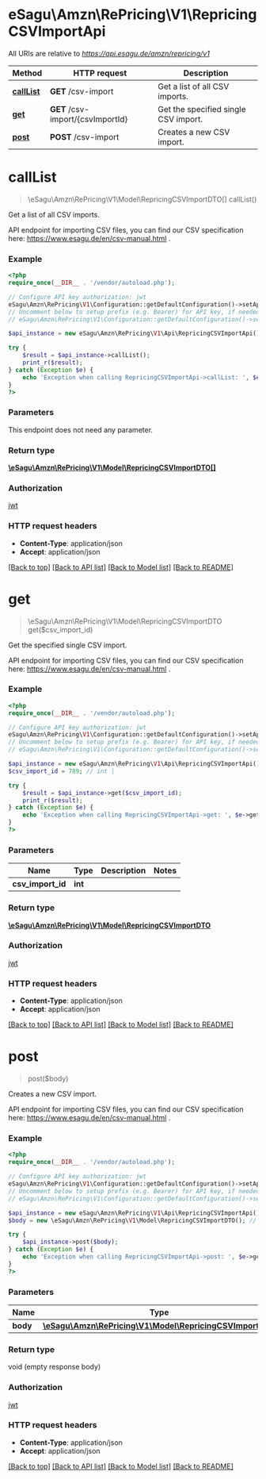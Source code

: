 # eSagu\Amzn\RePricing\V1\RepricingCSVImportApi

All URIs are relative to *https://api.esagu.de/amzn/repricing/v1*

Method | HTTP request | Description
------------- | ------------- | -------------
[**callList**](RepricingCSVImportApi.md#callList) | **GET** /csv-import | Get a list of all CSV imports.
[**get**](RepricingCSVImportApi.md#get) | **GET** /csv-import/{csvImportId} | Get the specified single CSV import.
[**post**](RepricingCSVImportApi.md#post) | **POST** /csv-import | Creates a new CSV import.


# **callList**
> \eSagu\Amzn\RePricing\V1\Model\RepricingCSVImportDTO[] callList()

Get a list of all CSV imports.

API endpoint for importing CSV files, you can find our CSV specification here: https://www.esagu.de/en/csv-manual.html .

### Example
```php
<?php
require_once(__DIR__ . '/vendor/autoload.php');

// Configure API key authorization: jwt
eSagu\Amzn\RePricing\V1\Configuration::getDefaultConfiguration()->setApiKey('Authorization', 'YOUR_API_KEY');
// Uncomment below to setup prefix (e.g. Bearer) for API key, if needed
// eSagu\Amzn\RePricing\V1\Configuration::getDefaultConfiguration()->setApiKeyPrefix('Authorization', 'Bearer');

$api_instance = new eSagu\Amzn\RePricing\V1\Api\RepricingCSVImportApi();

try {
    $result = $api_instance->callList();
    print_r($result);
} catch (Exception $e) {
    echo 'Exception when calling RepricingCSVImportApi->callList: ', $e->getMessage(), PHP_EOL;
}
?>
```

### Parameters
This endpoint does not need any parameter.

### Return type

[**\eSagu\Amzn\RePricing\V1\Model\RepricingCSVImportDTO[]**](../Model/RepricingCSVImportDTO.md)

### Authorization

[jwt](../../README.md#jwt)

### HTTP request headers

 - **Content-Type**: application/json
 - **Accept**: application/json

[[Back to top]](#) [[Back to API list]](../../README.md#documentation-for-api-endpoints) [[Back to Model list]](../../README.md#documentation-for-models) [[Back to README]](../../README.md)

# **get**
> \eSagu\Amzn\RePricing\V1\Model\RepricingCSVImportDTO get($csv_import_id)

Get the specified single CSV import.

API endpoint for importing CSV files, you can find our CSV specification here: https://www.esagu.de/en/csv-manual.html .

### Example
```php
<?php
require_once(__DIR__ . '/vendor/autoload.php');

// Configure API key authorization: jwt
eSagu\Amzn\RePricing\V1\Configuration::getDefaultConfiguration()->setApiKey('Authorization', 'YOUR_API_KEY');
// Uncomment below to setup prefix (e.g. Bearer) for API key, if needed
// eSagu\Amzn\RePricing\V1\Configuration::getDefaultConfiguration()->setApiKeyPrefix('Authorization', 'Bearer');

$api_instance = new eSagu\Amzn\RePricing\V1\Api\RepricingCSVImportApi();
$csv_import_id = 789; // int | 

try {
    $result = $api_instance->get($csv_import_id);
    print_r($result);
} catch (Exception $e) {
    echo 'Exception when calling RepricingCSVImportApi->get: ', $e->getMessage(), PHP_EOL;
}
?>
```

### Parameters

Name | Type | Description  | Notes
------------- | ------------- | ------------- | -------------
 **csv_import_id** | **int**|  |

### Return type

[**\eSagu\Amzn\RePricing\V1\Model\RepricingCSVImportDTO**](../Model/RepricingCSVImportDTO.md)

### Authorization

[jwt](../../README.md#jwt)

### HTTP request headers

 - **Content-Type**: application/json
 - **Accept**: application/json

[[Back to top]](#) [[Back to API list]](../../README.md#documentation-for-api-endpoints) [[Back to Model list]](../../README.md#documentation-for-models) [[Back to README]](../../README.md)

# **post**
> post($body)

Creates a new CSV import.

API endpoint for importing CSV files, you can find our CSV specification here: https://www.esagu.de/en/csv-manual.html .

### Example
```php
<?php
require_once(__DIR__ . '/vendor/autoload.php');

// Configure API key authorization: jwt
eSagu\Amzn\RePricing\V1\Configuration::getDefaultConfiguration()->setApiKey('Authorization', 'YOUR_API_KEY');
// Uncomment below to setup prefix (e.g. Bearer) for API key, if needed
// eSagu\Amzn\RePricing\V1\Configuration::getDefaultConfiguration()->setApiKeyPrefix('Authorization', 'Bearer');

$api_instance = new eSagu\Amzn\RePricing\V1\Api\RepricingCSVImportApi();
$body = new \eSagu\Amzn\RePricing\V1\Model\RepricingCSVImportDTO(); // \eSagu\Amzn\RePricing\V1\Model\RepricingCSVImportDTO | 

try {
    $api_instance->post($body);
} catch (Exception $e) {
    echo 'Exception when calling RepricingCSVImportApi->post: ', $e->getMessage(), PHP_EOL;
}
?>
```

### Parameters

Name | Type | Description  | Notes
------------- | ------------- | ------------- | -------------
 **body** | [**\eSagu\Amzn\RePricing\V1\Model\RepricingCSVImportDTO**](../Model/\eSagu\Amzn\RePricing\V1\Model\RepricingCSVImportDTO.md)|  | [optional]

### Return type

void (empty response body)

### Authorization

[jwt](../../README.md#jwt)

### HTTP request headers

 - **Content-Type**: application/json
 - **Accept**: application/json

[[Back to top]](#) [[Back to API list]](../../README.md#documentation-for-api-endpoints) [[Back to Model list]](../../README.md#documentation-for-models) [[Back to README]](../../README.md)

